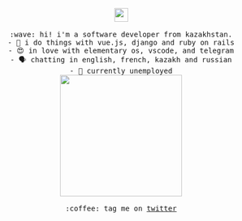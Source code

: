<p align="center">
  <img src="https://user-images.githubusercontent.com/5679180/79618120-0daffb80-80be-11ea-819e-d2b0fa904d07.gif" width="27px">
  <br><br>
  <samp>
    :wave: hi! i'm a software developer from kazakhstan.<br>
         - 🔌️ i do things with vue.js, django and ruby on rails<br>
         - 😍️ in love with elementary os, vscode, and telegram<br>
         - 🗣️ chatting in english, french, kazakh and russian<br>
         - 🔭 currently unemployed<br>
    <img src="https://i.imgur.com/kdKhgx6.gif" width="240px" align="center">
    <br><br>:coffee: tag me on <a href="https://twitter.com/zshanabek">twitter</a>
  </samp>
</p>
